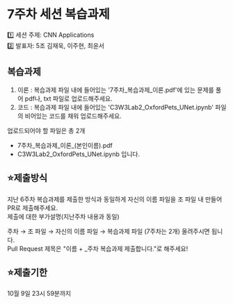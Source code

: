 # 7주차 세션 복습과제
1️⃣ 세션 주제: CNN Applications <br>
2️⃣ 발표자: 5조 김재욱, 이주현, 최윤서

## 복습과제
1. 이론 : 복습과제 파일 내에 들어있는 '7주차_복습과제_이론.pdf'에 있는 문제를 풀어 pdf나, txt 파일로 업로드해주세요. <br>
2. 코드 : 복습과제 파일 내에 들어있는 'C3W3Lab2_OxfordPets_UNet.ipynb' 파일의 비어있는 코드를 채워 업로드해주세요. <br>

업로드되어야 할 파일은 총 2개
- 7주차_복습과제_이론_(본인이름).pdf
- C3W3Lab2_OxfordPets_UNet.ipynb
입니다.

## ⭐제출방식
지난 6주차 복습과제를 제출한 방식과 동일하게 자신의 이름 파일을 조 파일 내 만들어 PR로 제출해주세요.<br>
제출에 대한 부가설명(지난주차 내용과 동일)

주차 → 조 파일 → 자신의 이름 파일 → 복습과제 파일 (7주차는 2개) 올려주시면 됩니다.<br>
Pull Request 제목은 "이름 + _주차 복습과제 제출합니다."로 해주세요!

## ⭐제출기한
10월 9일 23시 59분까지
